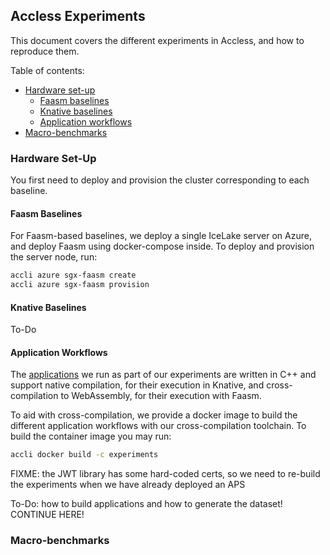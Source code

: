 ## Accless Experiments

This document covers the different experiments in Accless, and how to reproduce
them.

Table of contents:
- [Hardware set-up](#hardware-set-up)
    - [Faasm baselines](#faasm-baselines)
    - [Knative baselines](#knative-baselines)
    - [Application workflows](#application-workflows)
- [Macro-benchmarks](#macro-benchmarks)

### Hardware Set-Up

You first need to deploy and provision the cluster corresponding to each
baseline.

#### Faasm Baselines

For Faasm-based baselines, we deploy a single IceLake server on Azure, and
deploy Faasm using docker-compose inside. To deploy and provision the server
node, run:

```bash
accli azure sgx-faasm create
accli azure sgx-faasm provision
```

#### Knative Baselines

To-Do

#### Application Workflows

The [applications](../docs/workflows.md) we run as part of our experiments
are written in C++ and support native compilation, for their execution in
Knative, and cross-compilation to WebAssembly, for their execution with Faasm.

To aid with cross-compilation, we provide a docker image to build the different
application workflows with our cross-compilation toolchain. To build the
container image you may run:

```bash
accli docker build -c experiments
```

FIXME: the JWT library has some hard-coded certs, so we need to re-build
the experiments when we have already deployed an APS

To-Do: how to build applications and how to generate the dataset!
CONTINUE HERE!

### Macro-benchmarks
